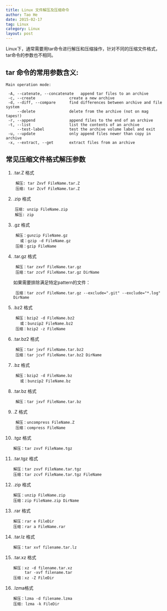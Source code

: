 ```yaml
---
title: Linux 文件解压及压缩命令
author: Tao He
date: 2015-02-17
tag: Linux
category: Linux
layout: post
---
```


Linux下，通常需要用tar命令进行解压和压缩操作，针对不同的压缩文件格式，tar命令的参数也不相同。

tar 命令的常用参数含义:
------------------------

~~~
Main operation mode:

 -A, --catenate, --concatenate   append tar files to an archive
 -c, --create               create a new archive
 -d, --diff, --compare      find differences between archive and file system
     --delete               delete from the archive (not on mag tapes!)
 -r, --append               append files to the end of an archive
 -t, --list                 list the contents of an archive
     --test-label           test the archive volume label and exit
 -u, --update               only append files newer than copy in archive
 -x, --extract, --get       extract files from an archive
~~~

常见压缩文件格式解压参数
------------------------

1. .tar.Z 格式

        解压: tar Zxvf FileName.tar.Z
        压缩: tar Zcvf FileName.tar.Z

2. .zip 格式

<!--more-->

        压缩: unzip FileName.zip
        解压: zip 

3. .gz 格式

        解压：gunzip FileName.gz
          或：gzip -d FileName.gz
        压缩：gzip FileName

4. .tar.gz 格式

        解压：tar zxvf FileName.tar.gz
        压缩：tar zcvf FileName.tar.gz DirName

   如果需要排除满足特定pattern的文件：

        压缩：tar zcvf FileName.tar.gz --exclude=".git" --exclude="*.log" DirName

5. .bz2 格式

        解压：bzip2 -d FileName.bz2
          或：bunzip2 FileName.bz2
        压缩：bzip2 -z FileName

6. .tar.bz2 格式

        解压：tar jxvf FileName.tar.bz2
        压缩：tar jcvf FileName.tar.bz2 DirName

7. .bz 格式

        解压：bzip2 -d FileName.bz
          或：bunzip2 FileName.bz

8. .tar.bz 格式

        解压：tar jxvf FileName.tar.bz

9. .Z 格式

        解压：uncompress FileName.Z
        压缩：compress FileName

10. .tgz 格式

        解压：tar zxvf FileName.tgz

11. .tar.tgz 格式

        解压：tar zxvf FileName.tar.tgz
        压缩：tar zcvf FileName.tar.tgz FileName

12. .zip 格式

        解压：unzip FileName.zip
        压缩：zip FileName.zip DirName

13. .rar 格式

        解压：rar e FileDir
        压缩：rar a FileName.rar 

14. .tar.lz 格式

        解压：tar xvf filename.tar.lz

15. .tar.xz 格式

        解压：xz -d filename.tar.xz
             tar -xvf filename.tar
        压缩：xz -Z FileDir

16. .lzma格式

        解压：lzma -d filename.lzma
        压缩: lzma -k FileDir


